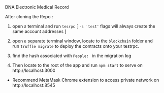 DNA Electronic Medical Record 

After cloning the Repo : 

1. open a terminal and run `tesrpc` [ `-s 'test'` flags will always create the same account addresses ]

1. open a separate terminal window, locate to the `blockchain` folder and run `truffle migrate` to deploy the contracts onto your testrpc.

1. find the hash associated with `People: ` in the migration log

1. Then locate to the root of the app and run `npm start` to serve on http://localhost:3000

* Recommend MetaMask Chrome extension to access private network on http://localhost:8545
